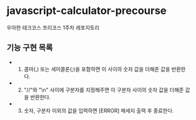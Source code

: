 # javascript-calculator-precourse

우아한 테크코스 프리코스 1주차 레포지토리


## 기능 구현 목록

- 1. 콤마(,) 또는 세미콜론(;)을 포함하면 이 사이의 숫자 값을 더해준 값을 반환한다.

- 2. "//"와 "\n" 사이에 구분자를 지정해주면 이 구분자 사이의 숫자 값을 더해준 값을 반환한다.

- 3. 숫자, 구분자 이외의 값을 입력하면 [ERROR] 메세지 출력 후 종료한다.

